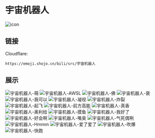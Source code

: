 # 宇宙机器人
![icon](https://emoji.shojo.cn/bili/src/宇宙机器人/icon.png)
## 链接
Cloudflare:
```
https://emoji.shojo.cn/bili/src/宇宙机器人
```
## 展示
![宇宙机器人-萌](https://emoji.shojo.cn/bili/src/宇宙机器人/宇宙机器人-萌.png)
![宇宙机器人-AWSL](https://emoji.shojo.cn/bili/src/宇宙机器人/宇宙机器人-AWSL.png)
![宇宙机器人-佛](https://emoji.shojo.cn/bili/src/宇宙机器人/宇宙机器人-佛.png)
![宇宙机器人-衰](https://emoji.shojo.cn/bili/src/宇宙机器人/宇宙机器人-衰.png)
![宇宙机器人-我可以](https://emoji.shojo.cn/bili/src/宇宙机器人/宇宙机器人-我可以.png)
![宇宙机器人-凝视](https://emoji.shojo.cn/bili/src/宇宙机器人/宇宙机器人-凝视.png)
![宇宙机器人-炸裂](https://emoji.shojo.cn/bili/src/宇宙机器人/宇宙机器人-炸裂.png)
![宇宙机器人-起飞](https://emoji.shojo.cn/bili/src/宇宙机器人/宇宙机器人-起飞.png)
![宇宙机器人-前方高能](https://emoji.shojo.cn/bili/src/宇宙机器人/宇宙机器人-前方高能.png)
![宇宙机器人-真香](https://emoji.shojo.cn/bili/src/宇宙机器人/宇宙机器人-真香.png)
![宇宙机器人-奥利给](https://emoji.shojo.cn/bili/src/宇宙机器人/宇宙机器人-奥利给.png)
![宇宙机器人-摸鱼](https://emoji.shojo.cn/bili/src/宇宙机器人/宇宙机器人-摸鱼.png)
![宇宙机器人-我好了](https://emoji.shojo.cn/bili/src/宇宙机器人/宇宙机器人-我好了.png)
![宇宙机器人-好会啊](https://emoji.shojo.cn/bili/src/宇宙机器人/宇宙机器人-好会啊.png)
![宇宙机器人-嘴臭](https://emoji.shojo.cn/bili/src/宇宙机器人/宇宙机器人-嘴臭.png)
![宇宙机器人-气死偶咧](https://emoji.shojo.cn/bili/src/宇宙机器人/宇宙机器人-气死偶咧.png)
![宇宙机器人-Hmmm](https://emoji.shojo.cn/bili/src/宇宙机器人/宇宙机器人-Hmmm.png)
![宇宙机器人-爱了爱了](https://emoji.shojo.cn/bili/src/宇宙机器人/宇宙机器人-爱了爱了.png)
![宇宙机器人-吹爆](https://emoji.shojo.cn/bili/src/宇宙机器人/宇宙机器人-吹爆.png)
![宇宙机器人-快跑](https://emoji.shojo.cn/bili/src/宇宙机器人/宇宙机器人-快跑.png)
